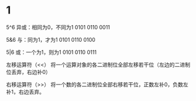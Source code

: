 # 1

5^6
异或：相同为0，不同为1
0101
0110
0011

5&6
与：同为1，才为1
0101
0110
0100

5|6
或：一个为1，则为1
0101
0110
0111

左移运算符（<<）
将一个运算对象的各二进制位全部左移若干位（左边的二进制位丢弃，右边补0）

右移运算符（>>）
将一个数的各二进制位全部右移若干位，正数左补0，负数左补1，右边丢弃。
